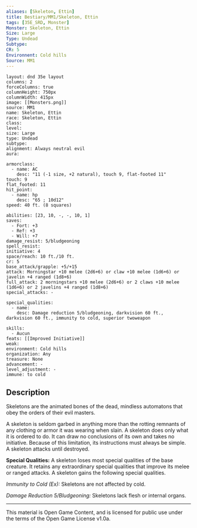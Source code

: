 ```yaml
---
aliases: [Skeleton, Ettin]
title: Bestiary/MM1/Skeleton, Ettin
tags: [35E_SRD, Monster]
Monster: Skeleton, Ettin
Size: Large
Type: Undead
Subtype: 
CR: 5
Environnent: Cold hills
Source: MM1
---
```


```statblock
layout: dnd 35e layout
columns: 2
forceColumns: true
columnHeight: 750px
columnWidth: 415px
image: [[Monsters.png]]
source: MM1
name: Skeleton, Ettin
race: Skeleton, Ettin
class: 
level: 
size: Large
type: Undead
subtype: 
alignment: Always neutral evil
aura: 

armorclass:
  - name: AC
    desc: "11 (-1 size, +2 natural), touch 9, flat-footed 11"
touch: 9
flat_footed: 11
hit_point:
  - name: hp
    desc: "65 ; 10d12"
speed: 40 ft. (8 squares)

abilities: [23, 10, -, -, 10, 1]
saves:
  - Fort: +3
  - Ref: +3
  - Will: +7
damage_resist: 5/bludgeoning
spell_resist: 
initiative: 4
space/reach: 10 ft./10 ft.
cr: 5
base_attack/grapple: +5/+15
attack: Morningstar +10 melee (2d6+6) or claw +10 melee (1d6+6) or javelin +4 ranged (1d8+6)
full_attack: 2 morningstars +10 melee (2d6+6) or 2 claws +10 melee (1d6+6) or 2 javelins +4 ranged (1d8+6)
special_attacks: -

special_qualities:
  - name: 
    desc: Damage reduction 5/bludgeoning, darkvision 60 ft., darkvision 60 ft., immunity to cold, superior twoweapon

skills:
  - Aucun
feats: [[Improved Initiative]]
weak: 
environment: Cold hills
organization: Any
treasure: None
advancement: -
level_adjustment: -
immune: to cold
```

## Description

<p>Skeletons are the animated bones of the dead, mindless automatons that obey the orders of their evil masters.</p>
<p>A skeleton is seldom garbed in anything more than the rotting remnants of any clothing or armor it was wearing when slain. A skeleton does only what it is ordered to do. It can draw no conclusions of its own and takes no initiative. Because of this limitation, its instructions must always be simple. A skeleton attacks until destroyed.</p>
<p>
            <b>Special Qualities:</b> A skeleton loses most special qualities of the base creature. It retains any extraordinary special qualities that improve its melee or ranged attacks. A skeleton gains the following special qualities.</p>
<p>
            <i>Immunity to Cold (Ex):</i> Skeletons are not affected by cold.</p>
<p>
            <i>Damage Reduction 5/Bludgeoning:</i> Skeletons lack flesh or internal organs.</p>

---

This material is Open Game Content, and is licensed for public use under
the terms of the Open Game License v1.0a.
